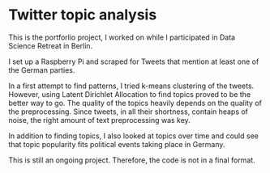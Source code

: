 # Twitter topic analysis
This is the portforlio project, I worked on while I participated in Data Science Retreat in Berlin. 

I set up a Raspberry Pi and scraped for Tweets that mention at least one of the German parties. 

In a first attempt to find patterns, I tried k-means clustering of the tweets. However, using Latent Dirichlet Allocation to find topics proved to be the better way to go.
The quality of the topics heavily depends on the quality of the preprocessing. Since tweets, in all their shortness, contain heaps of noise, the right amount of text preprocessing was key. 

In addition to finding topics, I also looked at topics over time and could see that topic popularity fits political events taking place in Germany.

This is still an ongoing project. Therefore, the code is not in a final format. 
